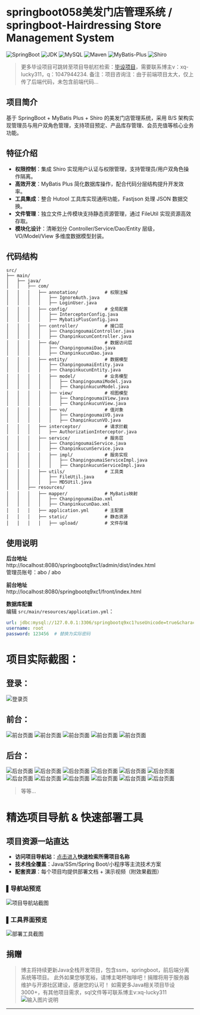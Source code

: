 # springboot058美发门店管理系统 / springboot-Hairdressing Store Management System


![SpringBoot](https://img.shields.io/badge/SpringBoot-2.7+-brightgreen)
![JDK](https://img.shields.io/badge/JDK-1.8+-blue)
![MySQL](https://img.shields.io/badge/MySQL-5.7+-teal)
![Maven](https://img.shields.io/badge/Maven-3.6+-red)
![MyBatis-Plus](https://img.shields.io/badge/MyBatis_Plus-3.5.0-blue)
![Shiro](https://img.shields.io/badge/Shiro-1.3.2-green)


> 更多毕设项目可跳转至项目导航栏检索：[毕设项目](http://sysadmin.3vfree.vip)，需要联系博主v：xq-lucky311，q：1047944234. 备注：项目咨询注：由于前端项目太大，仅上传了后端代码，未包含前端代码...

## 项目简介  
基于 SpringBoot + MyBatis Plus + Shiro 的美发门店管理系统，采用 B/S 架构实现管理员与用户双角色管理，支持项目预定、产品库存管理、会员充值等核心业务功能。

## 特征介绍  
- **权限控制**：集成 Shiro 实现用户认证与权限管理，支持管理员/用户双角色操作隔离。  
- **高效开发**：MyBatis Plus 简化数据库操作，配合代码分层结构提升开发效率。  
- **工具集成**：整合 Hutool 工具库实现通用功能，Fastjson 处理 JSON 数据交换。  
- **文件管理**：独立文件上传模块支持静态资源管理，通过 FileUtil 实现资源高效存取。  
- **模块化设计**：清晰划分 Controller/Service/Dao/Entity 层级，VO/Model/View 多维度数据模型封装。  

## 代码结构 
```
src/
├── main/
│   ├── java/
│   │   ├── com/
│   │   │   ├── annotation/          # 权限注解
│   │   │   │   ├── IgnoreAuth.java
│   │   │   │   ├── LoginUser.java
│   │   │   ├── config/              # 全局配置
│   │   │   │   ├── InterceptorConfig.java
│   │   │   │   ├── MybatisPlusConfig.java
│   │   │   ├── controller/          # 接口层
│   │   │   │   ├── ChanpingoumaiController.java
│   │   │   │   ├── ChanpinkucunController.java
│   │   │   ├── dao/                 # 数据访问层
│   │   │   │   ├── ChanpingoumaiDao.java
│   │   │   │   ├── ChanpinkucunDao.java
│   │   │   ├── entity/              # 数据模型
│   │   │   │   ├── ChanpingoumaiEntity.java
│   │   │   │   ├── ChanpinkucunEntity.java
│   │   │   │   ├── model/           # 业务模型
│   │   │   │   │   ├── ChanpingoumaiModel.java
│   │   │   │   │   ├── ChanpinkucunModel.java
│   │   │   │   ├── view/            # 视图模型
│   │   │   │   │   ├── ChanpingoumaiView.java
│   │   │   │   │   ├── ChanpinkucunView.java
│   │   │   │   ├── vo/              # 值对象
│   │   │   │   │   ├── ChanpingoumaiVO.java
│   │   │   │   │   ├── ChanpinkucunVO.java
│   │   │   ├── interceptor/         # 请求拦截
│   │   │   │   ├── AuthorizationInterceptor.java
│   │   │   ├── service/             # 服务层
│   │   │   │   ├── ChanpingoumaiService.java
│   │   │   │   ├── ChanpinkucunService.java
│   │   │   │   ├── impl/            # 服务实现
│   │   │   │   │   ├── ChanpingoumaiServiceImpl.java
│   │   │   │   │   ├── ChanpinkucunServiceImpl.java
│   │   │   ├── utils/               # 工具类
│   │   │   │   ├── FileUtil.java
│   │   │   │   ├── MD5Util.java
│   │   ├── resources/
│   │   │   ├── mapper/              # MyBatis映射
│   │   │   │   ├── ChanpingoumaiDao.xml
│   │   │   │   ├── ChanpinkucunDao.xml
│   │   │   ├── application.yml      # 主配置
│   │   │   ├── static/              # 静态资源
│   │   │   │   ├── upload/          # 文件存储
```
## 使用说明
**后台地址**  
http://localhost:8080/springbootq9xc1/admin/dist/index.html  
管理员账号：abo / abo  

**前台地址**  
http://localhost:8080/springbootq9xc1/front/index.html  

**数据库配置**  
编辑 `src/main/resources/application.yml`：  
```yaml
url: jdbc:mysql://127.0.0.1:3306/springbootq9xc1?useUnicode=true&characterEncoding=utf-8
username: root
password: 123456  # 替换为实际密码
```

# 项目实际截图：
## 登录：
![登录页](xx/login.png)

## 前台：
![前台页面](xx/prefix/1.png)
![前台页面](xx/prefix/2.png)
![前台页面](xx/prefix/3.png)
![前台页面](xx/prefix/4.png)
![前台页面](xx/prefix/5.png)

## 后台：
![后台页面](xx/suffix/1.png)
![后台页面](xx/suffix/10.png)
![后台页面](xx/suffix/11.png)
![后台页面](xx/suffix/12.png)
![后台页面](xx/suffix/2.png)
![后台页面](xx/suffix/3.png)
![后台页面](xx/suffix/4.png)
![后台页面](xx/suffix/5.png)
![后台页面](xx/suffix/6.png)
![后台页面](xx/suffix/7.png)
![后台页面](xx/suffix/8.png)
![后台页面](xx/suffix/9.png)

> 等等...

# 精选项目导航 & 快速部署工具
## 项目资源一站直达
- ​**访问项目导航站**：[点击进入](http://sysadmin.3vfree.vip)**快速检索所需项目名称**
- ​**技术栈全覆盖**：Java/SSm/Spring Boot/小程序等主流技术方案
- ​**配套资源**：每个项目均提供部署文档 + 演示视频（附效果截图）

### ▌导航站预览
![项目导航站截图](项目检索工具.png)

### ▌工具界面预览
![部署工具截图](一键部署工具.png)

## 捐赠
> 博主将持续更新Java全栈开发项目，包含ssm，springboot，前后端分离系统等项目。
> 此外如果您够宽裕，请博主喝杯咖啡吧！捐赠将用于服务器维护与开源社区建设，感谢您的认可！
> 如需更多Java相关项目毕设3000+，有其他项目需求，sql文件等可联系博主v:xq-lucky311
![输入图片说明](%E7%91%9E%E5%B9%B8%EF%BC%81%E7%91%9E%E5%B9%B8%EF%BC%81.png)
---